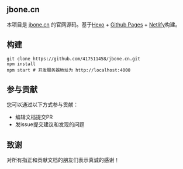 ## jbone.cn

本项目是 [jbone.cn](http://jbone.cn) 的官网源码。基于[Hexo](https://hexo.io/) + [Github Pages](https://pages.github.com/) + [Netlify](https://www.netlify.com/)构建。

## 构建

```shell script
git clone https://github.com/417511458/jbone.cn.git
npm install
npm start # 开发服务器地址为 http://localhost:4000
```

## 参与贡献

您可以通过以下方式参与贡献：

* 编辑文档提交PR
* 发issue提交建议和发现的问题

## 致谢

对所有指正和贡献文档的朋友们表示真诚的感谢！
